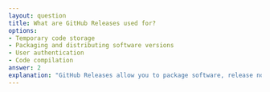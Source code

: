 ```yaml
---
layout: question
title: What are GitHub Releases used for?
options:
- Temporary code storage
- Packaging and distributing software versions
- User authentication
- Code compilation
answer: 2
explanation: "GitHub Releases allow you to package software, release notes, and binary files for distribution. They provide a way to mark specific points in your repository's history as release versions."
---
```

